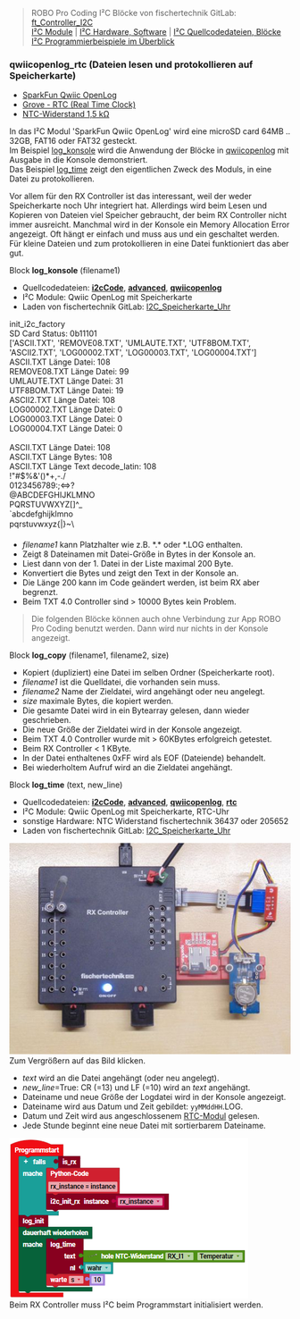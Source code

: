 
> ROBO Pro Coding I²C Blöcke von fischertechnik GitLab: [ft_Controller_I2C](https://git.fischertechnik-cloud.com/i2c/ft_Controller_I2C)\
> [I²C Module](https://elssner.github.io/ft-Controller-I2C/#tabelle-1) |
[I²C Hardware, Software](https://elssner.github.io/ft-Controller-I2C/#ic) |
[I²C Quellcodedateien, Blöcke](https://elssner.github.io/ft-Controller-I2C/#beschreibung-der-quellcodedateien-alphabetisch-geordnet)\
[I²C Programmierbeispiele im Überblick](../examples)


### qwiicopenlog_rtc (Dateien lesen und protokollieren auf Speicherkarte)

* [SparkFun Qwiic OpenLog](https://www.sparkfun.com/products/15164)
* [Grove - RTC (Real Time Clock)](https://wiki.seeedstudio.com/Grove_High_Precision_RTC)
* [NTC-Widerstand 1,5 kΩ](https://www.fischertechnik.de/de-de/produkte/einzelteile/elektronik/36437-ntc-widerstand-1-5-k-silber)

In das I²C Modul 'SparkFun Qwiic OpenLog' wird eine microSD card 64MB .. 32GB, FAT16 oder FAT32 gesteckt.\
Im Beispiel [log_konsole](#log_konsole) wird die Anwendung der Blöcke in [qwiicopenlog](../#qwiicopenlogpy) mit Ausgabe in die Konsole demonstriert.\
Das Beispiel [log_time](#log_time) zeigt den eigentlichen Zweck des Moduls, in eine Datei zu protokollieren. 

Vor allem für den RX Controller ist das interessant, weil der weder Speicherkarte noch Uhr integriert hat. Allerdings wird beim Lesen und Kopieren von Dateien viel Speicher gebraucht, der beim RX Controller nicht immer ausreicht.
Manchmal wird in der Konsole ein Memory Allocation Error angezeigt. Oft hängt er einfach und muss aus und ein geschaltet werden. Für kleine Dateien und zum protokollieren in eine Datei funktioniert das aber gut.

<a name="log_konsole"></a>
Block **log_konsole** (filename1)
* Quellcodedateien: **[i2cCode](../#i2ccodepy)**, **[advanced](../#advancedpy)**, **[qwiicopenlog](../#qwiicopenlogpy)**
* I²C Module:  Qwiic OpenLog mit Speicherkarte
* Laden von fischertechnik GitLab: [I2C_Speicherkarte_Uhr](https://git.fischertechnik-cloud.com/i2c/I2C_Speicherkarte_Uhr)


init_i2c_factory\
SD Card Status: 0b11101\
['ASCII.TXT', 'REMOVE08.TXT', 'UMLAUTE.TXT', 'UTF8BOM.TXT', 'ASCII2.TXT', 'LOG00002.TXT', 'LOG00003.TXT', 'LOG00004.TXT']\
ASCII.TXT Länge Datei: 108\
REMOVE08.TXT Länge Datei: 99\
UMLAUTE.TXT Länge Datei: 31\
UTF8BOM.TXT Länge Datei: 19\
ASCII2.TXT Länge Datei: 108\
LOG00002.TXT Länge Datei: 0\
LOG00003.TXT Länge Datei: 0\
LOG00004.TXT Länge Datei: 0\
\
ASCII.TXT Länge Datei: 108\
ASCII.TXT Länge Bytes: 108\
ASCII.TXT Länge Text decode_latin: 108\
 !"#$%&'()*+,-./\
0123456789:;<=>?\
@ABCDEFGHIJKLMNO\
PQRSTUVWXYZ[\]^_\
`abcdefghijklmno\
pqrstuvwxyz{|}~\



* *filename1* kann Platzhalter wie z.B. \*.\* oder \*.LOG enthalten.
* Zeigt 8 Dateinamen mit Datei-Größe in Bytes in der Konsole an.
* Liest dann von der 1. Datei in der Liste maximal 200 Byte.
* Konvertiert die Bytes und zeigt den Text in der Konsole an.
* Die Länge 200 kann im Code geändert werden, ist beim RX aber begrenzt.
* Beim TXT 4.0 Controller sind > 10000 Bytes kein Problem.

> Die folgenden Blöcke können auch ohne Verbindung zur App ROBO Pro Coding benutzt werden. Dann wird nur nichts in der Konsole angezeigt.

Block **log_copy** (filename1, filename2, size)
* Kopiert (dupliziert) eine Datei im selben Ordner (Speicherkarte root).
* *filename1* ist die Quelldatei, die vorhanden sein muss.
* *filename2* Name der Zieldatei, wird angehängt oder neu angelegt.
* *size* maximale Bytes, die kopiert werden.
* Die gesamte Datei wird in ein Bytearray gelesen, dann wieder geschrieben.
* Die neue Größe der Zieldatei wird in der Konsole angezeigt.
* Beim TXT 4.0 Controller wurde mit > 60KBytes erfolgreich getestet.
* Beim RX Controller < 1 KByte.
* In der Datei enthaltenes 0xFF wird als EOF (Dateiende) behandelt.
* Bei wiederholtem Aufruf wird an die Zieldatei angehängt.


<a name="log_time"></a>
Block **log_time** (text, new_line)
* Quellcodedateien: **[i2cCode](../#i2ccodepy)**, **[advanced](../#advancedpy)**, **[qwiicopenlog](../#qwiicopenlogpy)**, **[rtc](../#rtcpy)**
* I²C Module: Qwiic OpenLog mit Speicherkarte, RTC-Uhr
* sonstige Hardware: NTC Widerstand fischertechnik 36437 oder 205652
* Laden von fischertechnik GitLab: [I2C_Speicherkarte_Uhr](https://git.fischertechnik-cloud.com/i2c/I2C_Speicherkarte_Uhr)

[![](DSC00446_512.JPG)](DSC00446.JPG)\
Zum Vergrößern auf das Bild klicken.

* *text* wird an die Datei angehängt (oder neu angelegt).
* *new_line*=True: CR (=13) und LF (=10) wird an *text* angehängt.
* Dateiname und neue Größe der Logdatei wird in der Konsole angezeigt.
* Dateiname wird aus Datum und Zeit gebildet: `yyMMddHH`.LOG.
* Datum und Zeit wird aus angeschlossenem [RTC-Modul](../#rtcpy) gelesen.
* Jede Stunde beginnt eine neue Datei mit sortierbarem Dateiname.

![](log_ntc.png)\
Beim RX Controller muss I²C beim Programmstart initialisiert werden.
